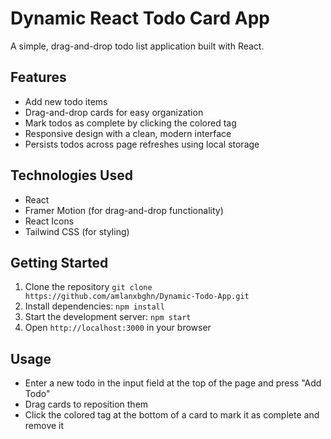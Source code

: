 # Dynamic React Todo Card App

A simple, drag-and-drop todo list application built with React.

## Features

- Add new todo items
- Drag-and-drop cards for easy organization
- Mark todos as complete by clicking the colored tag
- Responsive design with a clean, modern interface
- Persists todos across page refreshes using local storage

## Technologies Used

- React
- Framer Motion (for drag-and-drop functionality)
- React Icons
- Tailwind CSS (for styling)

## Getting Started

1. Clone the repository `git clone https://github.com/amlanxbghn/Dynamic-Todo-App.git`
2. Install dependencies: `npm install`
3. Start the development server: `npm start`
4. Open `http://localhost:3000` in your browser

## Usage

- Enter a new todo in the input field at the top of the page and press "Add Todo"
- Drag cards to reposition them
- Click the colored tag at the bottom of a card to mark it as complete and remove it
